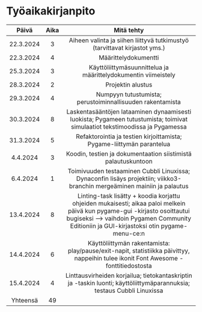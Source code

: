 # Työaikakirjanpito

| Päivä | Aika | Mitä tehty |
| :---: | :--: | :--------: |
| 22.3.2024 | 3    | Aiheen valinta ja siihen liittyvä tutkimustyö (tarvittavat kirjastot yms.) |
| 22.3.2024 | 4 | Määrittelydokumentti |
| 25.3.2024 | 3 | Käyttöliittymäsuunnittelua ja määrittelydokumentin viimeistely |
| 28.3.2024 | 2 | Projektin alustus |
| 29.3.2024 | 4 | Numpyyn tutustumista; perustoiminnallisuuden rakentamista |
| 30.3.2024 | 8 | Laskentasääntöjen lataaminen dynaamisesti luokista; Pygameen tutustumista; toimivat simulaatiot tekstimoodissa ja Pygamessa |
| 31.3.2024 | 5 | Refaktorointia ja testien kirjoittamista; Pygame-liittymän parantelua |
| 4.4.2024 | 3 | Koodin, testien ja dokumentaation siistimistä palautuskuntoon |
| 6.4.2024 | 1 | Toimivuuden testaaminen Cubbli Linuxissa; Dynaconfin lisäys projektiin; viikko3-branchin mergeäminen mainiin ja palautus |
| 13.4.2024 | 8 | Linting-task lisätty + koodia korjattu ohjeiden mukaisesti; aikaa paloi melkein päivä kun pygame-gui -kirjasto osoittautui bugiseksi --> vaihdoin Pygamen Community Editioniin ja GUI-kirjastoksi otin pygame-menu-ce:n |
| 14.4.2024 | 6 | Käyttöliittymän rakentamista: play/pause/exit-napit, statistiikka päivittyy, nappeihin tulee ikonit Font Awesome -fonttitiedostosta |
| 15.4.2024 | 4 | Linttausvirheiden korjailua; tietokantaskriptin ja -taskin luonti; käyttöliittymäparannuksia; testaus Cubbli Linuxissa |
| Yhteensä | 49 | |
